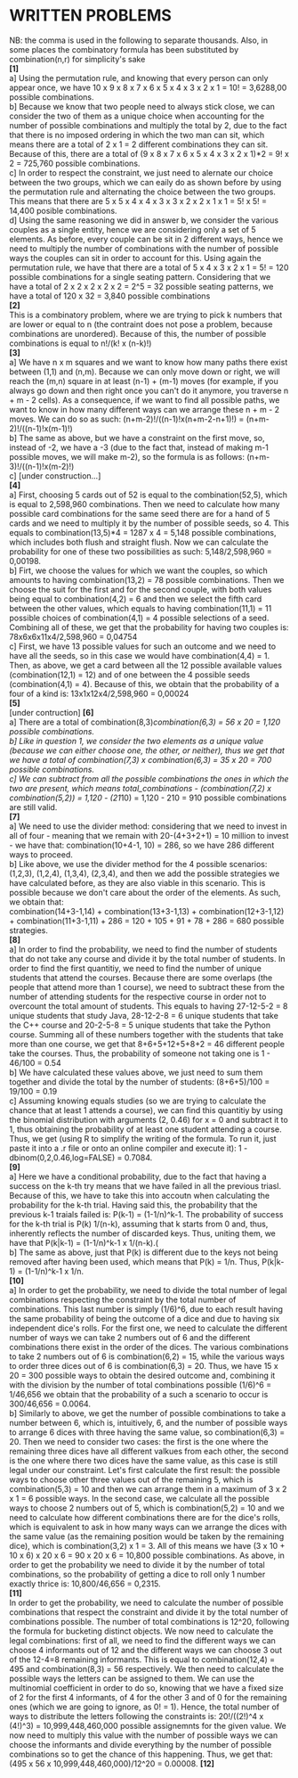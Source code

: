 # WRITTEN PROBLEMS
NB: the comma is used in the following to separate thousands. Also, in some places the combinatory formula has been substituted by combination(n,r) for simplicity's sake <br />
**[1]** <br />
  a] Using the permutation rule, and knowing that every person can only appear once, we have 10 x 9 x 8 x 7 x 6 x 5 x 4 x 3 x 2 x 1 = 10! = 3,6288,00 possible combinations. <br />
  b] Because we know that two people need to always stick close, we can consider the two of them as a unique choice when accounting for the number of possible combinations and multiply the total by 2, due to the fact that there is no imposed ordering in which the two man can sit, which means there are a total of 2 x 1 = 2 different combinations they can sit. Because of this, there are a total of (9 x 8 x 7 x 6 x 5 x 4 x 3 x 2 x 1)*2 = 9! x 2 = 725,760 possible combinations. <br />
  c] In order to respect the constraint, we just need to alernate our choice between the two groups, which we can eaily do as shown before by using the permutation rule and alternating the choice between the two groups. This means that there are 5 x 5 x 4 x 4 x 3 x 3 x 2 x 2 x 1 x 1 = 5! x 5! = 14,400 posible combinations. <br />
  d] Using the same reasoning we did in answer b, we consider the various couples as a single entity, hence we are considering only a set of 5 elements. As before, every couple can be sit in 2 different ways, hence we need to multiply the number of combinations with the number of possible ways the couples can sit in order to account for this. Using again the permutation rule, we have that there are a total of 5 x 4 x 3 x 2 x 1 = 5! = 120 possible combinations for a single seating pattern. Considering that we have a total of 2 x 2 x 2 x 2 x 2 = 2^5 = 32 possible seating patterns, we have a total of 120 x 32 = 3,840 possible combinations  <br />
**[2]** <br />
  This is a combinatory problem, where we are trying to pick k numbers that are lower or equal to n (the contraint does not pose a problem, because combinations are unordered). Because of this, the number of possible combinations is equal to n!/(k! x (n-k)!) <br />
**[3]** <br />
  a] We have n x m squares and we want to know how many paths there exist between (1,1) and (n,m). Because we can only move down or right, we will reach the (m,n) square in at least (n-1) + (m-1) moves (for example, if you always go down and then right once you can't do it anymore, you traverse n + m - 2 cells). As a consequence, if we want to find all possible paths, we want to know in how many different ways can we arrange these n + m - 2 moves. We can do so as such: (n+m-2)!/((n-1)!x(n+m-2-n+1)!) = (n+m-2)!/((n-1)!x(m-1)!) <br />
  b] The same as above, but we have a constraint on the first move, so, instead of -2, we have a -3 (due to the fact that, instead of making m-1 possible moves, we will make m-2), so the formula is as follows: (n+m-3)!/((n-1)!x(m-2)!) <br />
  c]  [under construction...] <br />
**[4]** <br />
  a] First, choosing 5 cards out of 52 is equal to the combination(52,5), which is equal to 2,598,960 combinations. Then we need to calculate how many possible card combinations for the same seed there are for a hand of 5 cards and we need to multiply it by the number of possible seeds, so 4. This equals to combination(13,5)*4 = 1287 x 4 = 5,148 possible combinations, which includes both flush and straight flush. Now we can calculate the probability for one of these two possibilities as such: 5,148/2,598,960 = 0,00198. <br />
  b] Firt, we choose the values for which we want the couples, so which amounts to having combination(13,2) = 78 possible combinations. Then we choose the suit for the first and for the second couple, with both values being equal to combination(4,2) = 6 and then we select the fifth card between the other values, which equals to having combination(11,1) = 11 possible choices of combination(4,1) = 4 possible selections of a seed. Combining all of these, we get that the probability for having two couples is: 78x6x6x11x4/2,598,960 = 0,04754  <br />
  c] First, we have 13 possible values for such an outcome and we need to have all the seeds, so in this case we would have combination(4,4) = 1. Then, as above, we get a card between all the 12 possible available values (combination(12,1) = 12) and of one between the 4 possible seeds (combination(4,1) = 4). Because of this, we obtain that the probability of a four of a kind is: 13x1x12x4/2,598,960 = 0,00024<br />
**[5]** <br />
  [under contruction]
**[6]** <br />
  a] There are a total of combination(8,3)*combination(6,3) = 56 x 20 = 1,120 possible combinations. <br />
  b] Like in question 1, we consider the two elements as a unique value (because we can either choose one, the other, or neither), thus we get that we have a total of combination(7,3) x combination(6,3) = 35 x 20 = 700 possible combinations. <br />
  c] We can subtract from all the possible combinations the ones in which the two are present, which means total_combinations - (combination(7,2) x combination(5,2)) = 1,120 - (21*10) = 1,120 - 210 = 910 possible combinations are still valid. <br />
**[7]** <br />
  a] We need to use the divider method: considering that we need to invest in all of four - meaning that we remain with 20-(4+3+2+1) = 10 million to invest - we have that: combination(10+4-1, 10) = 286, so we have 286 different ways to proceed. <br />
  b] Like above, we use the divider method for the 4 possible scenarios: (1,2,3), (1,2,4), (1,3,4), (2,3,4), and then we add the possible strategies we have calculated before, as they are also viable in this scenario. This is possible because we don't care about the order of the elements. As such, we obtain that:<br />
  combination(14+3-1,14) + combination(13+3-1,13) + combination(12+3-1,12) + combination(11+3-1,11) + 286 = 120 + 105 + 91 + 78 + 286 = 680 possible strategies. <br />
**[8]** <br />
  a] In order to find the probability, we need to find the number of students that do not take any course and divide it by the total number of students. In order to find the first quantitiy, we need to find the number of unique students that attend the courses. Because there are some overlaps (the people that attend more than 1 course), we need to subtract these from the number of attending students for the respective course in order not to overcount the total amount of students. This equals to having 27-12-5-2 = 8 unique students that study Java, 28-12-2-8 = 6 unique students that take the C++ course and 20-2-5-8 = 5 unique students that take the Python course. Summing all of these numbers together with the students that take more than one course, we get that 8+6+5+12+5+8+2 = 46 different people take the courses. Thus, the probability of someone not taking one is 1 - 46/100 = 0.54 <br />
  b] We have calculated these values above, we just need to sum them together and divide the total by the number of students: (8+6+5)/100 = 19/100 = 0.19 <br />
  c] Assuming knowing equals studies (so we are trying to calculate the chance that at least 1 attends a course), we can find this quantitiy by using the binomial distribution with arguments (2, 0.46) for x = 0 and subtract it to 1, thus obtaining the probability of at least one student attending a course. Thus, we get (using R to simplify the writing of the formula. To run it, just paste it into a .r file or onto an online compiler and execute it): 1 - dbinom(0,2,0.46,log=FALSE) = 0.7084. <br />
**[9]** <br />
  a] Here we have a conditional probability, due to the fact that having a success on the k-th try means that we have failed in all the previous triasl. Because of this, we have to take this into accoutn when calculating the probability for the k-th trial. Having said this, the probability that the previous k-1 traials failed is: P(k-1) = (1-1/n)^k-1. The probability of success for the k-th trial is P(k) 1/(n-k), assuming that k starts from 0 and, thus, inherently reflects the number of discarded keys. Thus, uniting them, we have that P(k|k-1) = (1-1/n)^k-1 x 1/(n-k).(<br />
  b] The same as above, just that P(k) is different due to the keys not being removed after having been used, which means that P(k) = 1/n. Thus, P(k|k-1) = (1-1/n)^k-1 x 1/n. <br />
**[10]** <br />
  a] In order to get the probability, we need to divide the total number of legal combinations respecting the constraint by the total number of combinations. This last number is simply (1/6)^6, due to each result having the same probability of being the outcome of a dice and due to having six independent dice's rolls. For the first one, we need to calculate the different number of ways we can take 2 numbers out of 6 and the different combinations there exist in the order of the dices. The various combinations to take 2 numbers out of 6 is combination(6,2) = 15, while the various ways to order three dices out of 6 is combination(6,3) = 20. Thus, we have 15 x 20 = 300 possible ways to obtain the desired outcome and, combining it with the division by the number of total combinations possible (1/6)^6 = 1/46,656 we obtain that the probability of a such a scenario to occur is 300/46,656 = 0.0064. <br />
  b] Similarly to above, we get the number of possible combinations to take a number between 6, which is, intuitively, 6, and the number of possible ways to arrange 6 dices with three having the same value, so combination(6,3) = 20. Then we need to consider two cases: the first is the one where the remaining three dices have all different valkues from each other, the second is the one where there two dices have the same value, as this case is still legal under our constraint. Let's first calculate the first result: the possible ways to choose other three values out of the remaining 5, which is combination(5,3) = 10 and then we can arrange them in a maximum of 3 x 2 x 1 = 6 possible ways. In the second case, we calculate all the possible ways to choose 2 numbers out of 5, which is combination(5,2) = 10 and we need to calculate how different combinations there are for the dice's rolls, which is equivalent to ask in how many ways can we arrange the dices with the same value (as the remaining position would be taken by the remaining dice), which is combination(3,2) x 1 = 3. All of this means we have (3 x 10 + 10 x 6) x 20 x 6 = 90 x 20 x 6 = 10,800 possible combinations. As above, in order to get the probability we need to divide it by the number of total combinations, so the probability of getting a dice to roll only 1 number exactly thrice is: 10,800/46,656 = 0,2315.   <br />
**[11]** <br />
In order to get the probability, we need to calculate the number of possible combinations that respect the constraint and divide it by the total number of combinations possible. The number of total combinations is 12^20, following the formula for bucketing distinct objects. We now need to calculate the legal combinations: first of all, we need to find the different ways we can choose 4 informants out of 12 and the different ways we can choose 3 out of the 12-4=8 remaining informants. This is equal to combination(12,4) = 495 and combination(8,3) = 56 respectively. We then need to calculate the possible ways the letters can be assigned to them. We can use the multinomial coefficient in order to do so, knowing that we have a fixed size of 2 for the first 4 informants, of 4 for the other 3 and of 0 for the remaining ones (which we are going to ignore, as 0! = 1). Hence, the total number of ways to distribute the letters following the constraints is: 20!/((2!)^4 x (4!)^3) = 10,999,448,460,000 possible assignemnts for the given value. We now need to multiply this value with the number of possible ways we can choose the informants and divide everything by the number of possible combinations so to get the chance of this happening. Thus, we get that: <br />
(495 x 56 x 10,999,448,460,000)/12^20 = 0.00008.
**[12]** <br />

